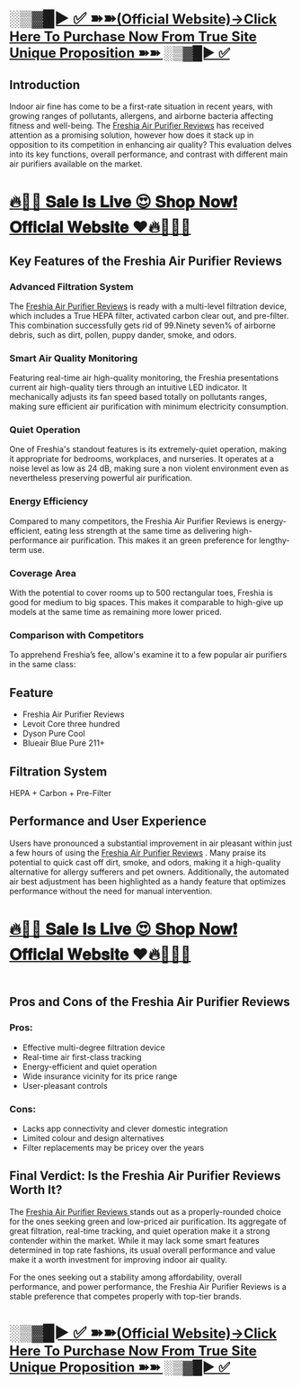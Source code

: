 <h1><a href="https://beastfitclub.com/freshia-air-purifier/">░▒▓█► ✅ ➽➽<span style="font-size: x-large;"><strong>(Official Website)&rarr;Click Here To Purchase Now From True Site Unique Proposition ➽➽ ░▒▓█► ✅</strong></span></a></h1>
<h2><strong>Introduction</strong></h2>
<p>Indoor air fine has come to be a first-rate situation in recent years, with growing ranges of pollutants, allergens, and airborne bacteria affecting fitness and well-being. The <a href="https://beastfitclub.com/freshia-air-purifier/">Freshia Air Purifier Reviews</a> has received attention as a promising solution, however how does it stack up in opposition to its competition in enhancing air quality? This evaluation delves into its key functions, overall performance, and contrast with different main air purifiers available on the market.</p>
<h1><a href="https://beastfitclub.com/freshia-air-purifier/">🔥🏋️&zwj;♂️ 𝐒𝐚𝐥𝐞 𝐈𝐬 𝐋𝐢𝐯𝐞 😍 𝐒𝐡𝐨𝐩 𝐍𝐨𝐰❗ 𝐎𝐟𝐟𝐢𝐜𝐢𝐚𝐥 𝐖𝐞𝐛𝐬𝐢𝐭𝐞 ❤️🔥🏋️&zwj;♂️💊</a></h1>
<h2><strong>Key Features of the Freshia Air Purifier Reviews</strong></h2>
<h3><strong>Advanced Filtration System</strong></h3>
<p>The <a href="https://beastfitclub.com/freshia-air-purifier/">Freshia Air Purifier Reviews</a> is ready with a multi-level filtration device, which includes a True HEPA filter, activated carbon clear out, and pre-filter. This combination successfully gets rid of 99.Ninety seven% of airborne debris, such as dirt, pollen, puppy dander, smoke, and odors.</p>
<h3><strong>Smart Air Quality Monitoring</strong></h3>
<p>Featuring real-time air high-quality monitoring, the Freshia presentations current air high-quality tiers through an intuitive LED indicator. It mechanically adjusts its fan speed based totally on pollutants ranges, making sure efficient air purification with minimum electricity consumption.</p>
<h3><strong>Quiet Operation</strong></h3>
<p>One of Freshia's standout features is its extremely-quiet operation, making it appropriate for bedrooms, workplaces, and nurseries. It operates at a noise level as low as 24 dB, making sure a non violent environment even as nevertheless preserving powerful air purification.</p>
<h3><strong>Energy Efficiency</strong></h3>
<p>Compared to many competitors, the Freshia Air Purifier Reviews is energy-efficient, eating less strength at the same time as delivering high-performance air purification. This makes it an green preference for lengthy-term use.</p>
<h3><strong>Coverage Area</strong></h3>
<p>With the potential to cover rooms up to 500 rectangular toes, Freshia is good for medium to big spaces. This makes it comparable to high-give up models at the same time as remaining more lower priced.</p>
<h3><strong>Comparison with Competitors</strong></h3>
<p>To apprehend Freshia&rsquo;s fee, allow's examine it to a few popular air purifiers in the same class:</p>
<h2><strong>Feature</strong></h2>
<ul>
<li>Freshia Air Purifier Reviews</li>
<li>Levoit Core three hundred</li>
<li>Dyson Pure Cool</li>
<li>Blueair Blue Pure 211+</li>
</ul>
<h2><strong>Filtration System</strong></h2>
<p>HEPA + Carbon + Pre-Filter</p>
<h2><strong>Performance and User Experience</strong></h2>
<p>Users have pronounced a substantial improvement in air pleasant within just a few hours of using the <a href="https://www.facebook.com/FreshiaAirPurifierReviews/">Freshia Air Purifier Reviews</a> . Many praise its potential to quick cast off dirt, smoke, and odors, making it a high-quality alternative for allergy sufferers and pet owners. Additionally, the automated air best adjustment has been highlighted as a handy feature that optimizes performance without the need for manual intervention.</p>
<h1><a href="https://beastfitclub.com/freshia-air-purifier/">🔥🏋️&zwj;♂️ 𝐒𝐚𝐥𝐞 𝐈𝐬 𝐋𝐢𝐯𝐞 😍 𝐒𝐡𝐨𝐩 𝐍𝐨𝐰❗ 𝐎𝐟𝐟𝐢𝐜𝐢𝐚𝐥 𝐖𝐞𝐛𝐬𝐢𝐭𝐞 ❤️🔥🏋️&zwj;♂️💊</a></h1>
<h2><br /> <strong>Pros and Cons of the Freshia Air Purifier Reviews </strong></h2>
<h3><strong>Pros:</strong></h3>
<ul>
<li>Effective multi-degree filtration device</li>
<li>Real-time air first-class tracking</li>
<li>Energy-efficient and quiet operation</li>
<li>Wide insurance vicinity for its price range</li>
<li>User-pleasant controls</li>
</ul>
<h3><strong>Cons:</strong></h3>
<ul>
<li>Lacks app connectivity and clever domestic integration</li>
<li>Limited colour and design alternatives</li>
<li>Filter replacements may be pricey over the years</li>
</ul>
<h2><strong>Final Verdict: Is the Freshia Air Purifier Reviews Worth It?</strong></h2>
<p>The <a href="https://www.facebook.com/FreshiaAirPurifierReviews/">Freshia Air Purifier Reviews </a> stands out as a properly-rounded choice for the ones seeking green and low-priced air purification. Its aggregate of great filtration, real-time tracking, and quiet operation make it a strong contender within the market. While it may lack some smart features determined in top rate fashions, its usual overall performance and value make it a worth investment for improving indoor air quality.</p>
<p>For the ones seeking out a stability among affordability, overall performance, and power performance, the Freshia Air Purifier Reviews is a stable preference that competes properly with top-tier brands.</p>
<h1><a href="https://beastfitclub.com/freshia-air-purifier/">░▒▓█► ✅ ➽➽<span style="font-size: x-large;"><strong>(Official Website)&rarr;Click Here To Purchase Now From True Site Unique Proposition ➽➽ ░▒▓█► ✅</strong></span></a></h1>
<p><br /> </p>
